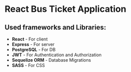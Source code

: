 # React Bus Ticket Application

## Used frameworks and Libraries:

-   **React** - For client
-   **Express** - For server
-   **PostgreSQL** - For DB
-   **JWT** - For Authentication and Authorization
-   **Sequelize ORM** - Database Migrations
-   **SASS** - For CSS
